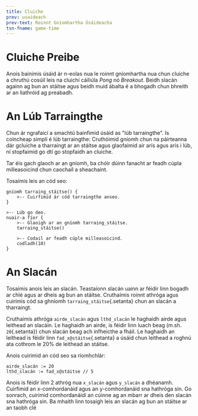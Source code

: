 ```yaml
---
title: Cluiche
prev: usaideach
prev-text: Roinnt Gníomhartha Úsáideacha
tsn-fname: game-time
---
```


# Cluiche Preibe

Anois bainimis úsáid ár n-eolas nua le roinnt gníomhartha nua chun cluiche a chruthú cosúil leis na
cluichí cáiliúla *Pong* nó *Breakout*. Beidh slacán againn ag bun an stáitse agus beidh muid ábalta
é a bhogadh chun bhreith ar an liathróid ag preabadh.

<!--TODO Screenshot -->

# An Lúb Tarraingthe

Chun ár ngrafaicí a smachtú bainfimid úsáid as "lúb tarraingthe". Is coincheap simplí é lúb
tarraingthe: Cruthóimid gníomh chun na páirteanna dár gcluiche a tharraingt ar an stáitse agus
glaofaimid air arís agus arís i lúb, ní stopfaimid go dtí go stopfaidh an cluiche.

Tar éis gach glaoch ar an gníomh, ba chóir dúinn fanacht ar feadh cúpla milleasoicind chun caochaíl
a sheachaint.

Tosaímis leis an cód seo:


```{.setanta .numberLines}
gníomh tarraing_stáitse() {
    >-- Cuirfimid ár cód tarraingthe anseo.
}

>-- Lúb go deo.
nuair-a fíor {
    >-- Glaoigh ar an gníomh tarraing_stáitse.
    tarraing_stáitse()

    >-- Codail ar feadh cúple milleasoicind.
    codladh(10)
}
```

# An Slacán

Tosaímis anois leis an slacán. Teastaíonn slacán uainn ar féidir linn bogadh ar chlé agus ar dheis
ag bun an stáitse. Cruthaímis roinnt athróga agus cuirimis cód sa ghníomh
`tarraing_stáitse`{.setanta} chun an slacán a tharraingt.

Cruthaímis athróga `airde_slacán` agus `lthd_slacán` le haghaidh airde agus leithead an slacáin. Le
haghaidh an airde, is féidir linn luach beag (m.sh. `20`{.setanta}) chun slacán beag ach infheicthe
a fháil. Le haghaidh an leithead is féidir linn `fad_x@stáitse`{.setanta} a úsáid chun leithead a
roghnú ata cothrom le 20% de leithead an stáitse.

Anois cuirimid an cód seo sa ríomhchlár:

```{.setanta .numberLines}
airde_slacán := 20
lthd_slacán := fad_x@stáitse // 5
```

Anois is féidir linn 2 athróg nua `x_slacán` agus `y_slacán` a dhéanamh. Cuirfimid an x-comhordanáid
agus an y-comhordanáid sna hathróga sin. Go sonrach, cuirimid comhordanáidí an cúinne ag an mbarr ar
dheis den slacán sna hathróga sin. Ba mhaith linn tosaigh leis an slacán ag bun an stáitse ar an
taobh clé
